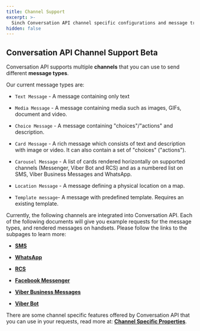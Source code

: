 ```yaml
---
title: Channel Support
excerpt: >-
  Sinch Conversation API channel specific configurations and message transcoding.
hidden: false
---
```


## Conversation API Channel Support <span class="betabadge">Beta</span>

Conversation API supports multiple **channels** that you can use to send different **message types**. 

Our current message types are:

* `Text Message` - A message containing only text

* `Media Message` - A message containing media such as images, GIFs, document and video.

* `Choice Message` - A message containing "choices"/"actions" and description.

* `Card Message` - A rich message which consists of text and description with image or video. It can also contain a set of "choices" ("actions").

* `Carousel Message` - A list of cards rendered horizontally on supported channels (Messenger, Viber Bot and RCS) and as a numbered list on SMS, Viber Business Messages and WhatsApp.

* `Location Message` - A message defining a physical location on a map.

* `Template message`- A message with predefined template. Requires an existing template.

Currently, the following channels are integrated into Conversation API. Each of the following documents will give you example requests for the message types, and rendered messages on handsets.
Please follow the links to the subpages to learn more:

* [**SMS**](doc:conversation-sms) 

* [**WhatsApp**](doc:conversation-whatsapp) 

* [**RCS**](doc:conversation-rcs)

* [**Facebook Messenger**](doc:conversation-facebook-messenger)

* [**Viber Business Messages**](doc:conversation-viber-business)

* [**Viber Bot**](doc:conversation-viber-bot)

There are some channel specific features offered by Conversation API that you can use in your requests, read more at: [**Channel Specific Properties**](doc:conversation-channel-properties).
